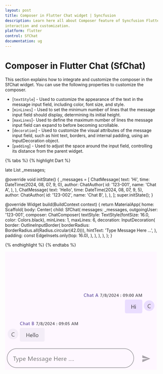 ```yaml
---
layout: post
title: Composer in Flutter Chat widget | Syncfusion
description: Learn here all about Composer feature of Syncfusion Flutter Chat (SfChat) widget and how it enhances user 
interaction and customization.
platform: flutter
control: SfChat
documentation: ug
---
```


# Composer in Flutter Chat (SfChat)
This section explains how to integrate and customize the composer in the SfChat widget. You can use the following properties to 
customize the composer.

* [`textStyle`] - Used to customize the appearance of the text in the message input field, including color, font size, and style.
* [`minLines`] - Used to set the minimum number of lines that the message input field should display, determining its initial height.
* [`maxLines`]- Used to define the maximum number of lines the message input field can expand to before becoming scrollable.
* [`decoration`] - Used to customize the visual attributes of the message input field, such as hint text, borders, and internal padding, using an InputDecoration object.
* [`padding`] - Used to adjust the space around the input field, controlling its distance from the parent widget.

{% tabs %}
{% highlight Dart %}

late List<ChatMessage> _messages;

@override
void initState() {
  _messages = <ChatMessage>[
    ChatMessage(
      text: 'Hi',
      time: DateTime(2024, 08, 07, 9, 0),
      author: ChatAuthor(
        id: '123-001',
        name: 'Chat A',
      ),
    ),
    ChatMessage(
      text: 'Hello',
      time: DateTime(2024, 08, 07, 9, 5),
      author: ChatAuthor(
        id: '123-002',
        name: 'Chat B',
      ),
    ),
  ];
  super.initState();
}

@override
Widget build(BuildContext context) {
  return MaterialApp(
    home: Scaffold(
      body: Center(
        child: SfChat(
          messages: _messages,
          outgoingUser: '123-001',
          composer: ChatComposer(
            textStyle: TextStyle(fontSize: 16.0, color: Colors.black),
            minLines: 1,
            maxLines: 6,
            decoration: InputDecoration(
              border: OutlineInputBorder(
                  borderRadius: BorderRadius.all(Radius.circular(42.0))),
              hintText: 'Type Message Here ...',
            ),
            padding: const EdgeInsets.only(top: 16.0),
          ),
        ),
      ),
    ),
  );
}

{% endhighlight %}
{% endtabs %}

![Chat composer support](images/composer/composer-actionbutton-chat.png)